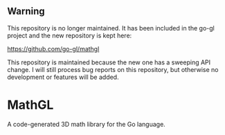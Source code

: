 Warning
-

This repository is no longer maintained. It has been included in the go-gl project and the new repository is kept here:

https://github.com/go-gl/mathgl

This repository is maintained because the new one has a sweeping API change. I will still process bug reports on this repository, but otherwise no development or features will be added.

MathGL
======

A code-generated 3D math library for the Go language.
